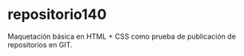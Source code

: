 # repositorio140
Maquetación básica en HTML + CSS como prueba de publicación de repositorios en GIT.
